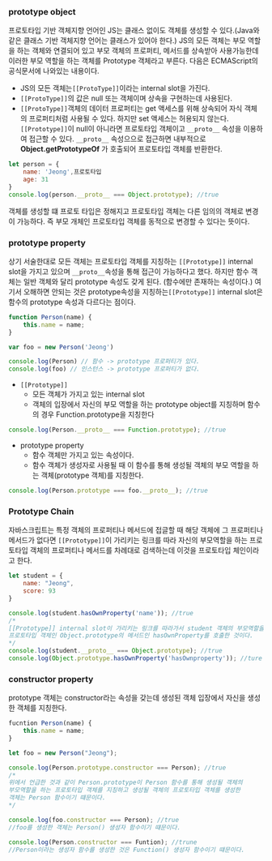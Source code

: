 <br/>

### prototype object
프로토타입 기반 객체지향 언어인 JS는 클래스 없이도 객체를 생성할 수 있다.(Java와 같은 클래스 기반 객체지향 언어는 클래스가 있어야 한다.)
JS의 모든 객체는 부모 역할을 하는 객체와 연결되어 있고 부모 객체의 프로퍼티, 메서드를 상속받아 사용가능한데 이러한 부모 역할을 하는 객체를 Prototype 객체라고 부른다.
다음은 ECMAScript의 공식문서에 나와있는 내용이다.
- JS의 모든 객체는`[[ProtoType]]`이라는 internal slot을 가진다.
- `[[ProtoType]]`의 값은 null 또는 객체이며 상속을 구현하는데 사용된다.
- `[[ProtoType]]`객체의 데이터 프로퍼티는 get 액세스를 위해 상속되어 자식 객체의 프로퍼티처럼 사용될 수 있다. 하지만 set 액세스는 허용되지 않는다.
`[[Prototype]]`이 null이 아니라면 프로토타입 객체이고 `__proto__` 속성을 이용하여 접근할 수 있다.
`__proto__` 속성으으로 접근하면 내부적으로 **Object.getPrototypeOf** 가 호출되어 프로토타입 객체를 반환한다.
```js
let person = {
	name: 'Jeong',프로토타입
	age: 31
}
console.log(person.__proto__ === Object.prototype); //true
```
객체를 생성할 떄 프로토 타입은 정해지고 프로토타입 객체는 다른 임의의 객체로 변경이 가능하다. 즉 부모 개체인 프로토타입 객체를 동적으로 변경할 수 있다는 뜻이다.
<br/>

### prototype property
상기 서술한대로 모든 객체는 프로토타입 객체를 지칭하는 `[[Prototype]]` internal slot을 가지고 있으며 `__proto__`속성을 통해 접근이 가능하다고 했다.
하지만 함수 객체는 일반 객체와 달리 prototype 속성도 갖게 된다. (함수에만 존재하는 속성이다.)
여기서 오해하면 안되는 것은 prototype속성을 지칭하는`[[Prototype]]` internal slot은 함수의 prototype 속성과 다르다는 점이다.
```js
function Person(name) {
	this.name = name;
}

var foo = new Person('Jeong')

console.log(Person) // 함수 -> prototype 프로퍼티가 있다.
console.log(foo) // 인스턴스 -> prototype 프로퍼티가 없다.
```
	
- `[[Prototype]]`
	- 모든 객체가 가지고 있는 internal slot
	- 객체의 입장에서 자신의 부모 역할을 하는 prototype object를 지칭하며 함수의 경우 Function.prototype을 지칭한다
```js
console.log(Person.__proto__ === Function.prototype); //true
```
- prototype property
	- 함수 객체만 가지고 있는 속성이다.
	- 함수 객체가 생성자로 사용될 때 이 함수를 통해 생성될 객체의 부모 역할을 하는 객체(prototype 객체)를 지칭한다.
```js
console.log(Person.prototype === foo.__proto__); //true
```

### Prototype Chain

자바스크립트는 특정 객체의 프로퍼티나 메서드에 접글할 때 해당 객체에 그 프로퍼티나 메서드가 없다면 `[[Prototype]]`이 가리키는 링크를 따라 자신의 부모역할을 하는 프로토타입 객체의 프로퍼티나 메서드를 차례대로 검색하는데 이것을 프로토타입 체인이라고 한다.
```js
let student = {
	name: "Jeong",
	score: 93
}

console.log(student.hasOwnProperty('name')); //true
/*
[[Prototype]] internal slot이 가리키는 링크를 따라가서 student 객체의 부모역할을 하는
프로토타입 객체인 Object.prototype의 메서드인 hasOwnProperty를 호출한 것이다.
*/
console.log(student.__proto__ === Object.prototype); //true
console.log(Object.prototype.hasOwnProperty('hasOwnproperty')); //ture
```

### constructor property

prototype 객체는 constructor라는 속성을 갖는데 생성된 객체 입장에서 자신을 생성한 객체를 지칭한다.
```js
fucntion Person(name) {
	this.name = name;
}

let foo = new Person("Jeong");

console.log(Person.prototype.constructor === Person); //true
/*
위에서 언급한 것과 같이 Person.prototype이 Person 함수를 통해 생성될 객체의 
부모역할을 하는 프로토타입 객체를 지칭하고 생성될 객체의 프로토타입 객체를 생성한 
객체는 Person 함수이기 떄문이다.
*/

console.log(foo.constructor === Person); //true
//foo를 생성한 객체는 Person() 생성자 함수이기 떄문이다.

console.log(Person.constructor === Funtion); //trune
//Person이라는 생성자 함수를 생성한 것은 Function() 생성자 함수이기 떄문이다.
```
